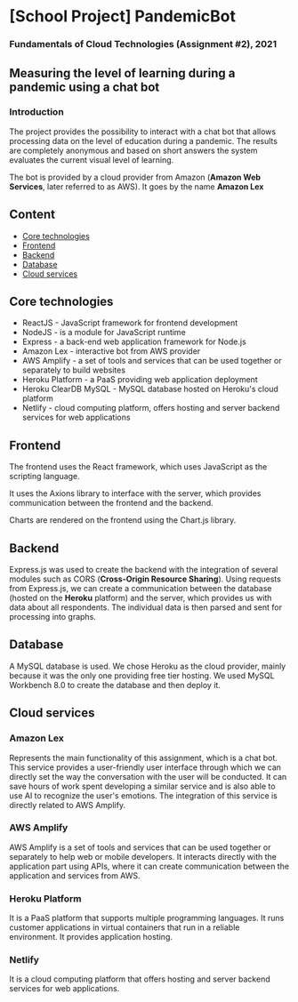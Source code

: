 # [School Project] PandemicBot

### Fundamentals of Cloud Technologies (Assignment #2), 2021
  

## Measuring the level of learning during a pandemic using a chat bot

### Introduction

The project provides the possibility to interact with a chat bot that allows processing data on the level of education during a pandemic. The results are completely anonymous and based on short answers the system evaluates the current visual level of learning.

The bot is provided by a cloud provider from Amazon (__Amazon Web Services__, later referred to as AWS). It goes by the name __Amazon Lex__



## Content

* [Core technologies](#Core_technologies)
* [Frontend](#Backend)
* [Backend](#backend)
* [Database](#Database)
* [Cloud services](#Cloud_services)
  
## Core technologies
- ReactJS - JavaScript framework for frontend development
- NodeJS - is a module for JavaScript runtime
- Express - a back-end web application framework for Node.js
- Amazon Lex - interactive bot from AWS provider
- AWS Amplify - a set of tools and services that can be used together or separately to build websites
- Heroku Platform - a PaaS providing web application deployment
- Heroku ClearDB MySQL - MySQL database hosted on Heroku's cloud platform
- Netlify - cloud computing platform, offers hosting and server backend services for web applications

## Frontend
The frontend uses the React framework, which uses JavaScript as the scripting language.

It uses the Axions library to interface with the server, which provides communication between the frontend and the backend.

Charts are rendered on the frontend using the Chart.js library.

  

## Backend

Express.js was used to create the backend with the integration of several modules such as CORS (__Cross-Origin Resource Sharing__). Using requests from Express.js, we can create a communication between the database (hosted on the __Heroku__ platform) and the server, which provides us with data about all respondents. The individual data is then parsed and sent for processing into graphs.

  

## Database
A MySQL database is used. We chose Heroku as the cloud provider, mainly because it was the only one providing free tier hosting. We used MySQL Workbench 8.0 to create the database and then deploy it.

  

## Cloud services

### Amazon Lex
Represents the main functionality of this assignment, which is a chat bot. This service provides a user-friendly user interface through which we can directly set the way the conversation with the user will be conducted. It can save hours of work spent developing a similar service and is also able to use AI to recognize the user's emotions. The integration of this service is directly related to AWS Amplify.

### AWS Amplify
AWS Amplify is a set of tools and services that can be used together or separately to help web or mobile developers. It interacts directly with the application part using APIs, where it can create communication between the application and services from AWS.

### Heroku Platform
It is a PaaS platform that supports multiple programming languages. It runs customer applications in virtual containers that run in a reliable environment. It provides application hosting.

### Netlify
It is a cloud computing platform that offers hosting and server backend services for web applications.
